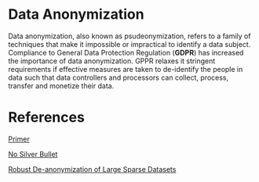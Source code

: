 # Data Anonymization
Data anonymization, also known as psudeonymization, refers to a family of techniques that make it impossible or impractical to identify a data subject.
Compliance to General Data Protection Regulation (**GDPR**) has increased the importance of data anonymization. GPPR relaxes it stringent requirements if effective measures are taken to de-identify the people in data such that data controllers and processors can collect, process, transfer and monetize their data.


# References
[Primer](https://iapp.org/news/a/looking-to-comply-with-gdpr-heres-a-primer-on-anonymization-and-pseudonymization/)

[No Silver Bullet](http://randomwalker.info/publications/no-silver-bullet-de-identification.pdf)

[Robust De-anonymization of Large Sparse Datasets](https://www.cs.utexas.edu/~shmat/shmat_oak08netflix.pdf)
